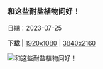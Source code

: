 ### 和这些耐盐植物问好！

日期：2023-07-25

**下载**  |  [1920x1080](https://cn.bing.com/th?id=OHR.MangrovePark_ZH-CN0208518370_1920x1080.jpg)  |  [3840x2160](https://cn.bing.com/th?id=OHR.MangrovePark_ZH-CN0208518370_UHD.jpg)

![和这些耐盐植物问好！](https://cn.bing.com/th?id=OHR.MangrovePark_ZH-CN0208518370_1920x1080.jpg "朱拜勒红树林公园，阿布扎比，阿拉伯联合酋长国 (© Amazing Aerial Premium/Shutterstock)")


